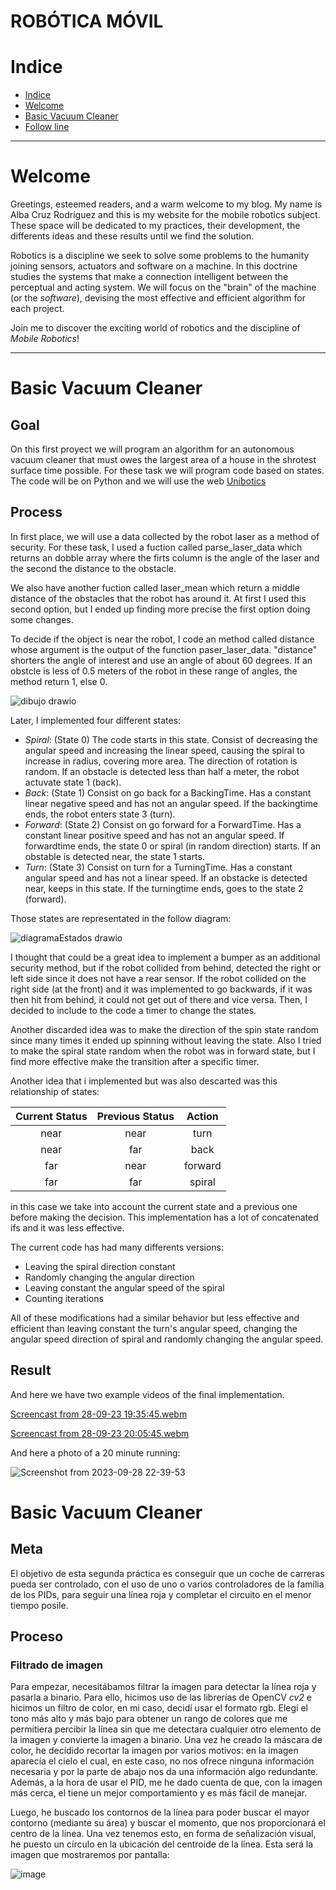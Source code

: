 # ROBÓTICA MÓVIL

# Indice
* [Indice][ind]
* [Welcome][wel]
* [Basic Vacuum Cleaner][p1]
* [Follow line][p2]


[ind]: https://github.com/acruzr2021/robotica_movil/blob/main/README.md#indice
[wel]: https://github.com/acruzr2021/robotica_movil/blob/main/README.md#welcome
[p1]: https://github.com/acruzr2021/robotica_movil/blob/main/README.md#basic-vacuum-cleaner
[p2]: https://github.com/acruzr2021/robotica_movil/blob/main/README.md#follow-line


---

# Welcome

Greetings, esteemed readers, and a warm welcome to my blog. My name is Alba Cruz Rodríguez and this is my website for the mobile robotics subject. These space will be dedicated to my practices, their development, the differents ideas and these results until we find the solution.

Robotics is a discipline we seek to solve some problems to the humanity joining sensors, actuators and software on a machine. In this doctrine studies the systems that make a connection intelligent between the perceptual and acting system. We will focus on the "brain" of the machine (or the *software*), devising the most effective and efficient algorithm for each project.

Join me to discover the exciting world of robotics and the discipline of *Mobile Robotics*! 

---

# Basic Vacuum Cleaner

## Goal
On this first proyect we will program an algorithm for an autonomous vacuum cleaner that must owes the largest area of a house in the shrotest surface time possible. For these task we will program code based on states. The code will be on Python and we will use the web [Unibotics](https://unibotics.org/)

## Process

In first place, we will use a data collected by the robot laser as a method of security. For these task, I used a fuction called parse_laser_data which returns an dobble array where the firts column is the angle of the laser and the second the distance to the obstacle. 

We also have another fuction called laser_mean which return a middle distance of the obstacles that the robot has around it. At first I used this second option, but I ended up finding more precise the first option doing some changes.

To decide if the object is near the robot, I code an method called distance whose argument is the output of the function paser_laser_data. "distance" shorters the angle of interest and use an angle of about 60 degrees. If an obstcle is less of 0.5 meters of the robot in these range of angles, the method return 1, else 0.

![dibujo drawio](https://github.com/acruzr2021/robotica_movil/assets/92941137/c5c56404-e776-4d18-81df-e6f1d43f8433)


Later, I implemented four different states:

  - *Spiral*: (State 0) The code starts in this state. Consist of decreasing the angular speed and increasing the linear speed, causing the spiral to increase in radius, covering more area. The  direction of rotation is random. If an obstacle is detected less than half a meter, the robot actuvate state 1 (back).
  - *Back*: (State 1) Consist on go back for a BackingTime. Has a constant linear negative speed and has not an angular speed. If the backingtime ends, the robot enters state 3 (turn). 
  - *Forward*: (State 2) Consist on go forward for a ForwardTime. Has a constant linear positive speed and has not an angular speed. If forwardtime ends,  the state 0 or spiral (in random direction) starts. If an obstable is detected near, the state 1 starts.
  - *Turn*: (State 3) Consist on turn for a TurningTime. Has a constant angular speed and has not a linear speed. If an obstacke is detected near, keeps in this state. If the turningtime ends, goes to the state 2 (forward).

Those states are representated in the follow diagram:

![diagramaEstados drawio](https://github.com/acruzr2021/robotica_movil/assets/92941137/0dd41046-b4f9-4b38-9a22-5c5131c25744)


I thought that could be a great idea to implement a bumper as an additional security method, but if the robot collided from behind, detected the right or left side since it does not have a rear sensor. If the robot collided on the right side (at the front) and it was implemented to go backwards, if it was then hit from behind, it could not get out of there and vice versa. Then, I decided to include to the code a timer to change the states.

Another discarded idea was to make the direction of the spin state random since many times it ended up spinning without leaving the state. Also I tried to make the spiral state random when the robot was in forward state, but I find more effective make the transition after a specific timer.

Another idea that i implemented but was also descarted was this relationship of states:

| Current Status | Previous Status   | Action        |
| :---:          |     :---:         |         :---: |
| near           | near              | turn          |
| near           | far               | back          |
| far            | near              | forward       |
| far            | far               | spiral        |

in this case we take into account the current state and a previous one before making the decision. This implementation has a lot of concatenated ifs and it was less effective.

The current code has had many differents versions:
 - Leaving the spiral direction constant
 - Randomly changing the angular direction
 - Leaving constant the angular speed of the spiral
 - Counting iterations

All of these modifications had a similar behavior but less effective and efficient than leaving constant the turn's angular speed, changing the angular speed direction of spiral and randomly changing the angular speed.


## Result

And here we have two example videos of the final implementation.

[Screencast from 28-09-23 19:35:45.webm](https://github.com/acruzr2021/robotica_movil/assets/92941137/4d044ef1-0686-4d0b-8035-8e12313f7144)


[Screencast from 28-09-23 20:05:45.webm](https://github.com/acruzr2021/robotica_movil/assets/92941137/c562618e-c487-4828-bd7d-5309df03c891)


And here a photo of a 20 minute running:

![Screenshot from 2023-09-28 22-39-53](https://github.com/acruzr2021/robotica_movil/assets/92941137/8cbc06b7-9ba1-47b9-aaf9-4eced67f4456)



# Basic Vacuum Cleaner


## Meta

El objetivo de esta segunda práctica es conseguir que un coche de carreras pueda ser controlado, con el uso de uno o varios controladores de la familia de los PIDs, para seguir una línea roja y completar el circuito en el menor tiempo posile.


## Proceso 

### Filtrado de imagen

Para empezar, necesitábamos filtrar la imagen para detectar la línea roja y pasarla a binario. Para ello, hicimos uso de las librerías de OpenCV *cv2* e hicimos un filtro de color, en mi caso, decidí usar el formato rgb. Elegí el tono más alto y más bajo para obtener un rango de colores que me permitiera percibir la línea sin que me detectara cualquier otro elemento de la imagen y convierte la imagen a binario. Una vez he creado la máscara de color, he decidido recortar la imagen por varios motivos: en la imagen aparecía el cielo el cual, en este caso, no nos ofrece ninguna información necesaria y por la parte de abajo nos da una información algo redundante. Además, a la hora de usar el PID, me he dado cuenta de que, con la imagen más cerca, el tiene un mejor comportamiento y es más fácil de manejar. 

Luego, he buscado los contornos de la línea para poder buscar el mayor contorno (mediante su área) y buscar el momento, que nos proporcionará el centro de la línea. Una vez tenemos esto, en forma de señalización visual, he puesto un círculo en la ubicación del centroide de la línea. Esta será la imagen que mostraremos por pantalla:

![image](https://github.com/acruzr2021/robotica_movil/assets/92941137/40609d27-6775-444e-a358-a66e173268a1)



